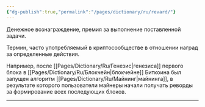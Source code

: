 ```yaml
---
{"dg-publish":true,"permalink":"/pages/dictionary/ru/revard/"}
---
```



Денежное вознаграждение, премия за выполнение поставленной задачи.

Термин, часто употребляемый в криптосообществе в отношении наград за определенные действия.

Например, после [[Pages/Dictionary/Ru/Генезис\|генезиса]] первого блока в [[Pages/Dictionary/Ru/Блокчейн\|блокчейне]] Биткоина был запущен алгоритм [[Pages/Dictionary/Ru/Майнинг\|майнинга]], в результате которого пользователи майнеры начали получать реворды за формирование всех последующих блоков.

---
